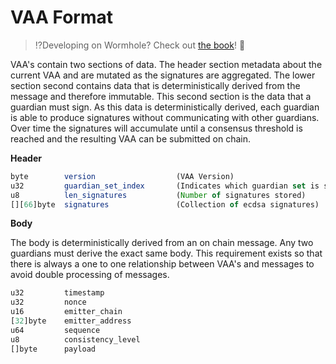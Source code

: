 # VAA Format

> :interrobang:Developing on Wormhole? Check out [the book](https://book.wormhole.com)! :book:

VAA's contain two sections of data. The header section metadata about the current VAA and are mutated as the signatures are aggregated. The lower section second contains data that is deterministically derived from the message and therefore immutable. This second section is the data that a guardian must sign. As this data is deterministically derived, each guardian is able to produce signatures without communicating with other guardians. Over time the signatures will accumulate until a consensus threshold is reached and the resulting VAA can be submitted on chain.

**Header**

```jsx
byte        version                  (VAA Version)
u32         guardian_set_index       (Indicates which guardian set is signing)
u8          len_signatures           (Number of signatures stored)
[][66]byte  signatures               (Collection of ecdsa signatures)
```

**Body**

The body is deterministically derived from an on chain message. Any two guardians must derive the exact same body. This requirement exists so that there is always a one to one relationship between VAA's and messages to avoid double processing of messages.

```jsx
u32         timestamp
u32         nonce
u16         emitter_chain
[32]byte    emitter_address
u64         sequence
u8          consistency_level
[]byte      payload
```

